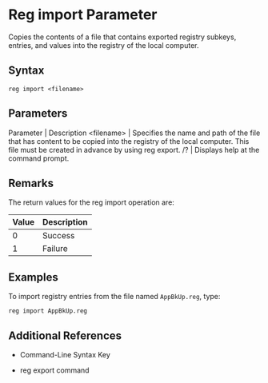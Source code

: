 # Reg import Parameter

Copies the contents of a file that contains exported registry subkeys, entries, and values into the registry of the local computer.

## Syntax

```
reg import <filename>
```

## Parameters

Parameter | Description
\<filename> | Specifies the name and path of the file that has content to be copied into the registry of the local computer. This file must be created in advance by using reg export.
/? | Displays help at the command prompt.

## Remarks

The return values for the reg import operation are:

Value | Description
--- | ---
0 | Success
1 | Failure

## Examples

To import registry entries from the file named `AppBkUp.reg`, type:

```
reg import AppBkUp.reg
```

## Additional References

* Command-Line Syntax Key

* reg export command